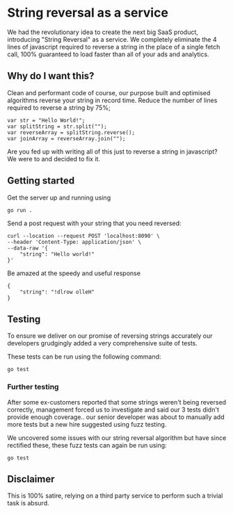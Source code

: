 # String reversal as a service

We had the revolutionary idea to create the next big SaaS product, introducing "String Reversal" as a service. We completely eliminate the 4 lines of javascript required to reverse a string in the place of a single fetch call, 100% guaranteed to load faster than all of your ads and analytics.

## Why do I want this?

Clean and performant code of course, our purpose built and optimised algorithms reverse your string in record time. Reduce the number of lines required to reverse a string by 75%;

```
var str = "Hello World!";
var splitString = str.split("");
var reverseArray = splitString.reverse();
var joinArray = reverseArray.join("");
```

Are you fed up with writing all of this just to reverse a string in javascript?
We were to and decided to fix it.

## Getting started

Get the server up and running using

```
go run .
```

Send a post request with your string that you need reversed:

```
curl --location --request POST 'localhost:8090' \
--header 'Content-Type: application/json' \
--data-raw '{
    "string": "Hello world!"
}'
```

Be amazed at the speedy and useful response
```
{
    "string": "!dlrow olleH"
}
```

## Testing

To ensure we deliver on our promise of reversing strings accurately our developers grudgingly added a very comprehensive suite of tests.

These tests can be run using the following command:

```
go test
```

### Further testing

After some ex-customers reported that some strings weren't being reversed correctly, management forced us to investigate and said our 3 tests didn't provide enough coverage.. our senior developer was about to manually add more tests but a new hire suggested using fuzz testing. 

We uncovered some issues with our string reversal algorithm but have since rectified these, these fuzz tests can again be run using:

```
go test
```

## Disclaimer

This is 100% satire, relying on a third party service to perform such a trivial task is absurd.

